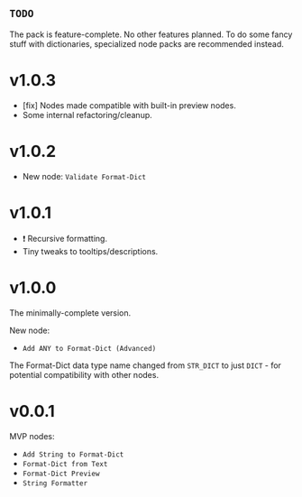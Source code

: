 ## `TODO`

The pack is feature-complete.
No other features planned. To do some fancy stuff with dictionaries, specialized node packs are recommended instead.

# v1.0.3

- [fix] Nodes made compatible with built-in preview nodes.
- Some internal refactoring/cleanup.

# v1.0.2

- New node: `Validate Format-Dict`

# v1.0.1

- ❗ Recursive formatting.
- Tiny tweaks to tooltips/descriptions.

# v1.0.0

The minimally-complete version.

New node:
- `Add ANY to Format-Dict (Advanced)`

The Format-Dict data type name changed from `STR_DICT` to just `DICT` - for potential compatibility with other nodes.

# v0.0.1

MVP nodes:
- `Add String to Format-Dict`
- `Format-Dict from Text`
- `Format-Dict Preview`
- `String Formatter`
